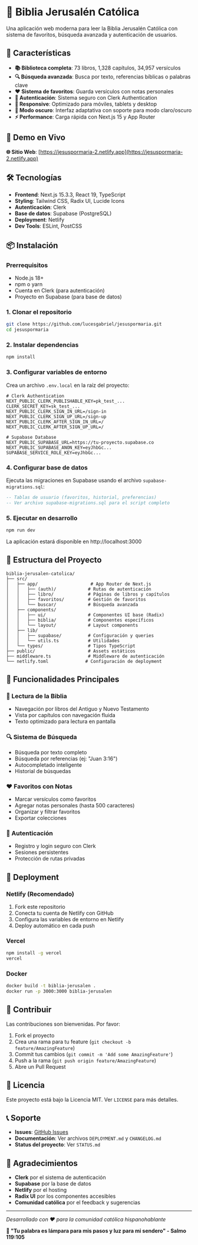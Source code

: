 # 📖 Biblia Jerusalén Católica

Una aplicación web moderna para leer la Biblia Jerusalén Católica con sistema de favoritos, búsqueda avanzada y autenticación de usuarios.

## 🌟 Características

- **📚 Biblioteca completa**: 73 libros, 1,328 capítulos, 34,957 versículos
- **🔍 Búsqueda avanzada**: Busca por texto, referencias bíblicas o palabras clave
- **❤️ Sistema de favoritos**: Guarda versículos con notas personales
- **🔐 Autenticación**: Sistema seguro con Clerk Authentication
- **📱 Responsive**: Optimizado para móviles, tablets y desktop
- **🌙 Modo oscuro**: Interfaz adaptativa con soporte para modo claro/oscuro
- **⚡ Performance**: Carga rápida con Next.js 15 y App Router

## 🚀 Demo en Vivo

**🌐 Sitio Web**: [https://jesuspormaria-2.netlify.app](https://jesuspormaria-2.netlify.app)

## 🛠️ Tecnologías

- **Frontend**: Next.js 15.3.3, React 19, TypeScript
- **Styling**: Tailwind CSS, Radix UI, Lucide Icons
- **Autenticación**: Clerk
- **Base de datos**: Supabase (PostgreSQL)
- **Deployment**: Netlify
- **Dev Tools**: ESLint, PostCSS

## 📦 Instalación

### Prerrequisitos
- Node.js 18+ 
- npm o yarn
- Cuenta en Clerk (para autenticación)
- Proyecto en Supabase (para base de datos)

### 1. Clonar el repositorio
```bash
git clone https://github.com/lucesgabriel/jesuspormaria.git
cd jesuspormaria
```

### 2. Instalar dependencias
```bash
npm install
```

### 3. Configurar variables de entorno
Crea un archivo `.env.local` en la raíz del proyecto:

```env
# Clerk Authentication
NEXT_PUBLIC_CLERK_PUBLISHABLE_KEY=pk_test_...
CLERK_SECRET_KEY=sk_test_...
NEXT_PUBLIC_CLERK_SIGN_IN_URL=/sign-in
NEXT_PUBLIC_CLERK_SIGN_UP_URL=/sign-up
NEXT_PUBLIC_CLERK_AFTER_SIGN_IN_URL=/
NEXT_PUBLIC_CLERK_AFTER_SIGN_UP_URL=/

# Supabase Database
NEXT_PUBLIC_SUPABASE_URL=https://tu-proyecto.supabase.co
NEXT_PUBLIC_SUPABASE_ANON_KEY=eyJhbGc...
SUPABASE_SERVICE_ROLE_KEY=eyJhbGc...
```

### 4. Configurar base de datos
Ejecuta las migraciones en Supabase usando el archivo `supabase-migrations.sql`:

```sql
-- Tablas de usuario (favoritos, historial, preferencias)
-- Ver archivo supabase-migrations.sql para el script completo
```

### 5. Ejecutar en desarrollo
```bash
npm run dev
```

La aplicación estará disponible en http://localhost:3000

## 📁 Estructura del Proyecto

```
biblia-jerusalen-catolica/
├── src/
│   ├── app/                    # App Router de Next.js
│   │   ├── (auth)/            # Rutas de autenticación
│   │   ├── libro/             # Páginas de libros y capítulos
│   │   ├── favoritos/         # Gestión de favoritos
│   │   └── buscar/            # Búsqueda avanzada
│   ├── components/
│   │   ├── ui/                # Componentes UI base (Radix)
│   │   ├── biblia/            # Componentes específicos
│   │   └── layout/            # Layout components
│   ├── lib/
│   │   ├── supabase/          # Configuración y queries
│   │   └── utils.ts           # Utilidades
│   └── types/                 # Tipos TypeScript
├── public/                    # Assets estáticos
├── middleware.ts              # Middleware de autenticación
└── netlify.toml              # Configuración de deployment
```

## 🎯 Funcionalidades Principales

### 📖 Lectura de la Biblia
- Navegación por libros del Antiguo y Nuevo Testamento
- Vista por capítulos con navegación fluida
- Texto optimizado para lectura en pantalla

### 🔍 Sistema de Búsqueda
- Búsqueda por texto completo
- Búsqueda por referencias (ej: "Juan 3:16")
- Autocompletado inteligente
- Historial de búsquedas

### ❤️ Favoritos con Notas
- Marcar versículos como favoritos
- Agregar notas personales (hasta 500 caracteres)
- Organizar y filtrar favoritos
- Exportar colecciones

### 🔐 Autenticación
- Registro y login seguro con Clerk
- Sesiones persistentes
- Protección de rutas privadas

## 🚀 Deployment

### Netlify (Recomendado)
1. Fork este repositorio
2. Conecta tu cuenta de Netlify con GitHub
3. Configura las variables de entorno en Netlify
4. Deploy automático en cada push

### Vercel
```bash
npm install -g vercel
vercel
```

### Docker
```bash
docker build -t biblia-jerusalen .
docker run -p 3000:3000 biblia-jerusalen
```

## 🤝 Contribuir

Las contribuciones son bienvenidas. Por favor:

1. Fork el proyecto
2. Crea una rama para tu feature (`git checkout -b feature/AmazingFeature`)
3. Commit tus cambios (`git commit -m 'Add some AmazingFeature'`)
4. Push a la rama (`git push origin feature/AmazingFeature`)
5. Abre un Pull Request

## 📄 Licencia

Este proyecto está bajo la Licencia MIT. Ver `LICENSE` para más detalles.

## 📞 Soporte

- **Issues**: [GitHub Issues](https://github.com/lucesgabriel/jesuspormaria/issues)
- **Documentación**: Ver archivos `DEPLOYMENT.md` y `CHANGELOG.md`
- **Status del proyecto**: Ver `STATUS.md`

## 🙏 Agradecimientos

- **Clerk** por el sistema de autenticación
- **Supabase** por la base de datos
- **Netlify** por el hosting
- **Radix UI** por los componentes accesibles
- **Comunidad católica** por el feedback y sugerencias

---

*Desarrollado con ❤️ para la comunidad católica hispanohablante*

**📖 "Tu palabra es lámpara para mis pasos y luz para mi sendero" - Salmo 119:105**
